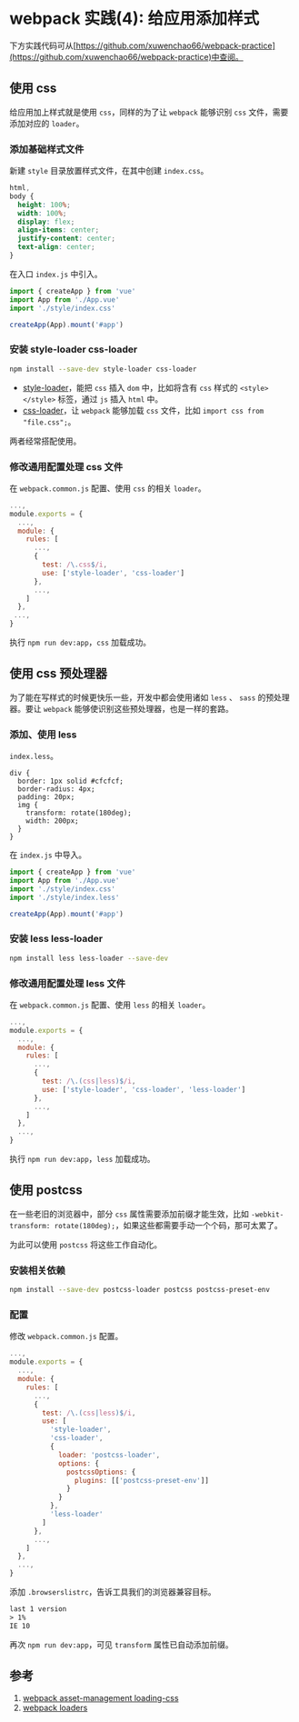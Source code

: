 # webpack 实践(4): 给应用添加样式

下方实践代码可从[https://github.com/xuwenchao66/webpack-practice](https://github.com/xuwenchao66/webpack-practice)中查阅。

## 使用 css

给应用加上样式就是使用 `css`，同样的为了让 `webpack` 能够识别 `css` 文件，需要添加对应的 `loader`。

### 添加基础样式文件

新建 `style` 目录放置样式文件，在其中创建 `index.css`。

```css
html,
body {
  height: 100%;
  width: 100%;
  display: flex;
  align-items: center;
  justify-content: center;
  text-align: center;
}
```

在入口 `index.js` 中引入。

```js
import { createApp } from 'vue'
import App from './App.vue'
import './style/index.css'

createApp(App).mount('#app')
```

### 安装 style-loader css-loader

```sh
npm install --save-dev style-loader css-loader
```

- [style-loader](https://github.com/webpack-contrib/style-loader)，能把 `css` 插入 `dom` 中，比如将含有 `css` 样式的 `<style></style>` 标签，通过 `js` 插入 `html` 中。
- [css-loader](https://github.com/webpack-contrib/css-loader)，让 `webpack` 能够加载 `css` 文件，比如 `import css from "file.css";`。

两者经常搭配使用。

### 修改通用配置处理 css 文件

在 `webpack.common.js` 配置、使用 `css` 的相关 `loader`。

```js
...,
module.exports = {
  ...,
  module: {
    rules: [
      ...,
      {
        test: /\.css$/i,
        use: ['style-loader', 'css-loader']
      },
      ...,
    ]
  },
 ...,
}
```

执行 `npm run dev:app`，`css` 加载成功。

## 使用 css 预处理器

为了能在写样式的时候更快乐一些，开发中都会使用诸如 `less` 、 `sass` 的预处理器。要让 `webpack` 能够使识别这些预处理器，也是一样的套路。

### 添加、使用 less

`index.less`。

```less
div {
  border: 1px solid #cfcfcf;
  border-radius: 4px;
  padding: 20px;
  img {
    transform: rotate(180deg);
    width: 200px;
  }
}
```

在 `index.js` 中导入。

```js
import { createApp } from 'vue'
import App from './App.vue'
import './style/index.css'
import './style/index.less'

createApp(App).mount('#app')
```

### 安装 less less-loader

```sh
npm install less less-loader --save-dev
```

### 修改通用配置处理 less 文件

在 `webpack.common.js` 配置、使用 `less` 的相关 `loader`。

```js
...,
module.exports = {
  ...,
  module: {
    rules: [
      ...,
      {
        test: /\.(css|less)$/i,
        use: ['style-loader', 'css-loader', 'less-loader']
      },
      ...,
    ]
  },
  ...,
}
```

执行 `npm run dev:app`，`less` 加载成功。

## 使用 postcss

在一些老旧的浏览器中，部分 `css` 属性需要添加前缀才能生效，比如 `-webkit-transform: rotate(180deg);`，如果这些都需要手动一个个码，那可太累了。

为此可以使用 `postcss` 将这些工作自动化。

### 安装相关依赖

```sh
npm install --save-dev postcss-loader postcss postcss-preset-env
```

### 配置

修改 `webpack.common.js` 配置。

```js
...,
module.exports = {
  ...,
  module: {
    rules: [
      ...,
      {
        test: /\.(css|less)$/i,
        use: [
          'style-loader',
          'css-loader',
          {
            loader: 'postcss-loader',
            options: {
              postcssOptions: {
                plugins: [['postcss-preset-env']]
              }
            }
          },
          'less-loader'
        ]
      },
      ...,
    ]
  },
  ...,
}
```

添加 `.browserslistrc`，告诉工具我们的浏览器兼容目标。

```txt
last 1 version
> 1%
IE 10
```

再次 `npm run dev:app`，可见 `transform` 属性已自动添加前缀。

## 参考

1. [webpack asset-management loading-css](https://webpack.js.org/guides/asset-management/#loading-css)
2. [webpack loaders](https://webpack.js.org/loaders/)
